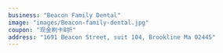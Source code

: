 ```yaml
---
business: "Beacon Family Dental"
image: "images/Beacon-family-dental.jpg"
coupon: "现金刷卡8折"
address: "1691 Beacon Street, suit 104, Brookline Ma 02445"
---
```

